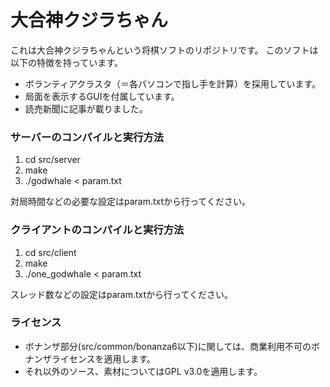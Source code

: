 # 大合神クジラちゃん #

これは大合神クジラちゃんという将棋ソフトのリポジトリです。
このソフトは以下の特徴を持っています。

* ボランティアクラスタ（＝各パソコンで指し手を計算）を採用しています。
* 局面を表示するGUIを付属しています。
* 読売新聞に記事が載りました。

### サーバーのコンパイルと実行方法 ###

1. cd src/server
2. make
3. ./godwhale < param.txt

対局時間などの必要な設定はparam.txtから行ってください。

### クライアントのコンパイルと実行方法 ###

1. cd src/client
2. make
3. ./one_godwhale < param.txt
 
スレッド数などの設定はparam.txtから行ってください。

### ライセンス ###

* ボナンザ部分(src/common/bonanza6以下)に関しては、商業利用不可のボナンザライセンスを適用します。
* それ以外のソース、素材についてはGPL v3.0を適用します。

